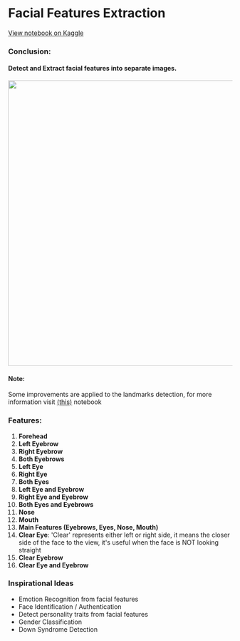# Facial Features Extraction
<a href="https://www.kaggle.com/zeyadkhalid/facial-features-extraction" target="_blank">View notebook on Kaggle</a>
<h3>Conclusion:</h3>
<h4><b>Detect and Extract facial features into separate images.</b></h4>
<img src="https://user-images.githubusercontent.com/50156227/141173585-6027a668-13c5-4f9c-8dc0-85bda8f84732.jpg" height="640">
<br>
<h4><b>Note:</b></h4>
<p>
    Some improvements are applied to the landmarks detection, for more information visit <a href="https://www.kaggle.com/zeyadkhalid/full-face-81-landmarks-detection-highly-improved" target="_blank">(this)</a> notebook
</p>

<h3>Features:</h3>
<ol>
    <li>
        <b>Forehead</b>
    </li>
     <li>
        <b>Left Eyebrow</b>
    </li>
    <li>
        <b>Right Eyebrow</b>
    </li>
    <li>
        <b>Both Eyebrows</b>
    </li>
    <li>
        <b>Left Eye</b>
    </li>
    <li>
        <b>Right Eye</b>
    </li>
    <li>
        <b>Both Eyes</b>
    </li>
    <li>
        <b>Left Eye and Eyebrow</b>
    </li>
    <li>
        <b>Right Eye and Eyebrow</b>
    </li>
    <li>
        <b>Both Eyes and Eyebrows</b>
    </li>
    <li>
        <b>Nose</b>
    </li>
    <li>
        <b>Mouth</b>
    </li>
    <li>
        <b>Main Features (Eyebrows, Eyes, Nose, Mouth)</b>
    </li>
    <li>
        <b>Clear Eye</b>: 'Clear' represents either left or right side, it means the closer side of the face to the view, it's useful when the face is NOT looking straight
    </li>
    <li>
        <b>Clear Eyebrow</b>
    </li>
    <li>
        <b>Clear Eye and Eyebrow</b>
    </li>
</ol>
<h3><b>Inspirational Ideas</b></h3>
<ul>
    <li>Emotion Recognition from facial features</li>
    <li>Face Identification / Authentication</li>
    <li>Detect personality traits from facial features</li>
    <li>Gender Classification</li>
    <li>Down Syndrome Detection</li>
</ul>
